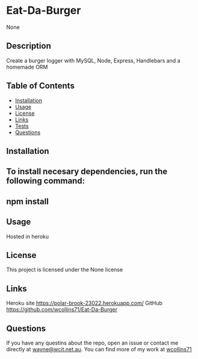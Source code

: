 # Eat-Da-Burger
None

## Description 
Create a burger logger with MySQL, Node, Express, Handlebars and a homemade ORM

## Table of Contents 
 * [Installation](#installation) 
 * [Usage](#usage) 
 * [License](#license) 
 * [Links](#links) 
 * [Tests](#tests) 
 * [Questions](#questions)

## Installation 
To install necesary dependencies, run the following command: 
--- 
npm install
--- 

## Usage 
Hosted in heroku

## License 
This project is licensed under the None license 

## Links
Heroku site https://polar-brook-23022.herokuapp.com/
GitHub https://github.com/wcollins71/Eat-Da-Burger

## Questions 
 If you have any questins about the repo, open an issue or contact me directly at wayne@wcit.net.au. 
You can find more of my work at [wcollins71](https://github.com/wcollins71)